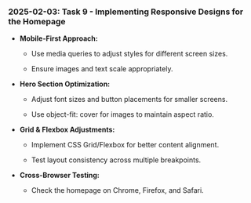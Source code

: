 ### 2025-02-03: Task 9 - Implementing Responsive Designs for the Homepage

* **Mobile-First Approach:**

    * Use media queries to adjust styles for different screen sizes.

    * Ensure images and text scale appropriately.

* **Hero Section Optimization:**

    * Adjust font sizes and button placements for smaller screens.

    * Use object-fit: cover for images to maintain aspect ratio.

* **Grid & Flexbox Adjustments:**

    * Implement CSS Grid/Flexbox for better content alignment.

    * Test layout consistency across multiple breakpoints.

* **Cross-Browser Testing:**

    * Check the homepage on Chrome, Firefox, and Safari.

